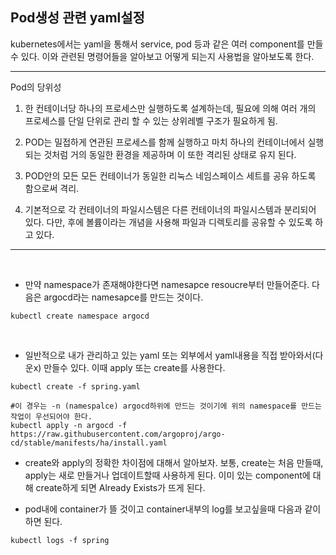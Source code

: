 ## Pod생성 관련 yaml설정

kubernetes에서는 yaml을 통해서 service, pod 등과 같은 여러 component를 만들수 있다. 이와 관련된 명령어들을 알아보고 어떻게 되는지 사용법을 알아보도록 한다.


------

Pod의 당위성
1. 한 컨테이너당 하나의 프로세스만 실행하도록 설계하는데, 필요에 의해 여러 개의 프로세스를 단일 단위로 관리 할 수 있는 상위레벨 구조가 필요하게 됨. 

2. POD는 밀접하게 연관된 프로세스를 함께 실행하고 마치 하나의 컨테이너에서 실행되는 것처럼 거의 동일한 환경을 제공하며 이 또한 격리된 상태로 유지 된다. 

3. POD안의 모든 모든 컨테이너가 동일한 리눅스 네임스페이스 세트를 공유 하도록 함으로써 격리.

4. 기본적으로 각 컨테이너의 파일시스템은 다른 컨테이너의 파일시스템과 분리되어 있다. 다만, 후에 볼륨이라는 개념을 사용해 파일과 디렉토리를 공유할 수 있도록 하고 있다. 
------

<br>

- 만약 namespace가 존재해야한다면 namesapce resoucre부터 만들어준다. 다음은 argocd라는 namesapce를 만드는 것이다.
``` shell
kubectl create namespace argocd
```
<br>

- 일반적으로 내가 관리하고 있는 yaml 또는 외부에서 yaml내용을 직접 받아와서(다운x) 만들수 있다. 이때 apply 또는 create를 사용한다.

``` shell
kubectl create -f spring.yaml

#이 경우는 -n (namespalce) argocd하위에 만드는 것이기에 위의 namespace를 만드는 작업이 우선되어야 한다.
kubectl apply -n argocd -f https://raw.githubusercontent.com/argoproj/argo-cd/stable/manifests/ha/install.yaml
```
* create와 apply의 정확한 차이점에 대해서 알아보자.
  보통, create는 처음 만들때, apply는 새로 만들거나 업데이트할때 사용하게 된다. 이미 있는 component에 대해 create하게 되면 Already Exists가 뜨게 된다.


- pod내에 container가 뜰 것이고 container내부의 log를 보고싶을때 다음과 같이 하면 된다.
``` shell
kubectl logs -f spring
```
